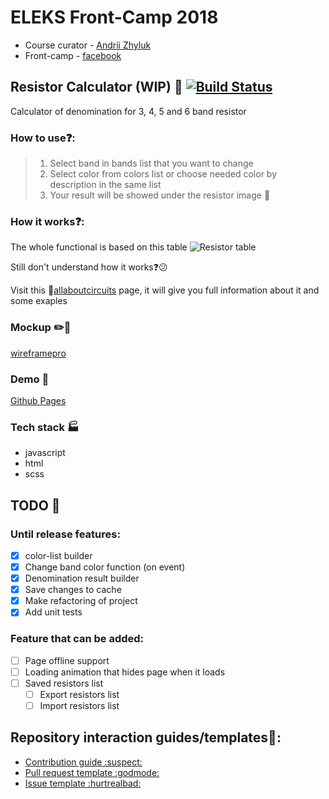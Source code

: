 # ELEKS Front-Camp 2018

* Course curator - [Andrii Zhyluk](https://github.com/veliohart)
* Front-camp - [facebook](https://www.facebook.com/groups/270300106928894)

## Resistor Calculator (WIP) :wrench: [![Build Status](https://travis-ci.com/Terian93/ResistorCalculator.svg?branch=master)](https://travis-ci.com/Terian93/ResistorCalculator)

Calculator of denomination  for 3, 4, 5 and 6 band resistor
### How to use:question::
> 1) Select band in bands list that you want to change
> 2) Select color from colors list or choose needed color by description in the same list
> 3) Your result will be showed under the resistor image :checkered_flag: 

### How it works:question::
The whole functional is based on this table 
![Resistor table](https://www.resistorguide.com/pictures/resistor_color_codes_chart.png)

Still don't understand how it works:question::confused: 

Visit this :link:[allaboutcircuits](https://www.allaboutcircuits.com/textbook/reference/chpt-2/resistor-color-codes/) page, it will give you full information about it and some exaples  

### Mockup :pencil2::ledger:
[wireframepro](https://wireframepro.mockflow.com/view/M4a2369d2f7b87c14994306dbfbbdcd0a1539283803750#/page/52e1c9b32fe44fd6b38ab48648ae21b6)
### Demo :hammer:
[Github Pages](https://terian93.github.io/ResistorCalculator/)

### Tech stack :factory:
- javascript
- html
- scss

## TODO :construction:

### Until release features:
- [x] color-list builder
- [x] Change band color function (on event) 
- [x] Denomination result builder
- [x] Save changes to cache
- [x] Make refactoring of project
- [x] Add unit tests

### Feature that can be added:
- [ ] Page offline support
- [ ] Loading animation that hides page when it loads
- [ ] Saved resistors list
    - [ ] Export resistors list
    - [ ] Import resistors list

## Repository interaction guides/templates:notebook_with_decorative_cover::
- [Contribution guide :suspect:](https://github.com/Terian93/ResistorCalculator/blob/master/CONTRIBUTING.md) 
- [Pull request template :godmode:](https://github.com/Terian93/ResistorCalculator/blob/master/PULL_REQUEST_TEMPLATE.md)
- [Issue template :hurtrealbad:](https://github.com/Terian93/ResistorCalculator/tree/master/.github/ISSUE_TEMPLATE)
